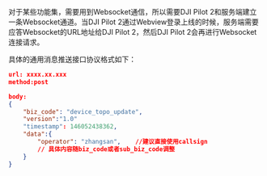 
对于某些功能集，需要用到Websocket通信，所以需要DJI Pilot 2和服务端建立一条Websocket通道。当DJI Pilot 2通过Webview登录上线的时候，服务端需要应答Websocket的URL地址给DJI Pilot 2，然后DJI Pilot 2会再进行Websocket连接请求。

具体的通用消息推送接口协议格式如下：

```json
url: xxxx.xx.xxx  
method:post

body:
{
    "biz_code": "device_topo_update",
    "version":"1.0"
    "timestamp": 146052438362,
    "data":{
        "operator": "zhangsan",    //建议直接使用callsign
        // 具体内容随biz_code或者sub_biz_code调整
    }
}
```
